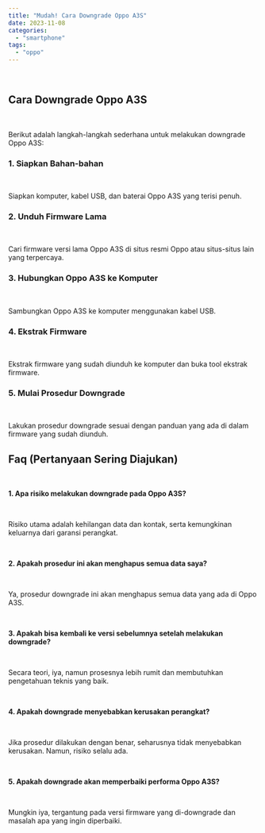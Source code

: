 ```yaml
---
title: "Mudah! Cara Downgrade Oppo A3S"
date: 2023-11-08
categories: 
  - "smartphone"
tags: 
  - "oppo"
---
```


 

## Cara Downgrade Oppo A3S

 

Berikut adalah langkah-langkah sederhana untuk melakukan downgrade Oppo A3S:

### 1\. Siapkan Bahan-bahan

 

Siapkan komputer, kabel USB, dan baterai Oppo A3S yang terisi penuh.

### 2\. Unduh Firmware Lama

 

Cari firmware versi lama Oppo A3S di situs resmi Oppo atau situs-situs lain yang terpercaya.

### 3\. Hubungkan Oppo A3S ke Komputer

 

Sambungkan Oppo A3S ke komputer menggunakan kabel USB.

### 4\. Ekstrak Firmware

 

Ekstrak firmware yang sudah diunduh ke komputer dan buka tool ekstrak firmware.

### 5\. Mulai Prosedur Downgrade

 

Lakukan prosedur downgrade sesuai dengan panduan yang ada di dalam firmware yang sudah diunduh.

## Faq (Pertanyaan Sering Diajukan)

 

**1\. Apa risiko melakukan downgrade pada Oppo A3S?**

 

Risiko utama adalah kehilangan data dan kontak, serta kemungkinan keluarnya dari garansi perangkat.

 

**2\. Apakah prosedur ini akan menghapus semua data saya?**

 

Ya, prosedur downgrade ini akan menghapus semua data yang ada di Oppo A3S.

 

**3\. Apakah bisa kembali ke versi sebelumnya setelah melakukan downgrade?**

 

Secara teori, iya, namun prosesnya lebih rumit dan membutuhkan pengetahuan teknis yang baik.

 

**4\. Apakah downgrade menyebabkan kerusakan perangkat?**

 

Jika prosedur dilakukan dengan benar, seharusnya tidak menyebabkan kerusakan. Namun, risiko selalu ada.

 

**5\. Apakah downgrade akan memperbaiki performa Oppo A3S?**

 

Mungkin iya, tergantung pada versi firmware yang di-downgrade dan masalah apa yang ingin diperbaiki.
